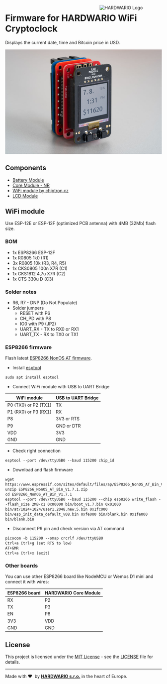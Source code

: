 <a href="https://www.hardwario.com/"><img src="https://www.hardwario.com/ci/assets/hw-logo.svg" width="200" alt="HARDWARIO Logo" align="right"></a>

# Firmware for HARDWARIO WiFi Cryptoclock

Displays the current date, time and Bitcoin price in USD.

![Photo of WiFi Cryptoclock](doc/wifi-cryptoclock.jpg)

## Components

* [Battery Module](https://shop.bigclown.com/battery-module/)
* [Core Module - NR](https://shop.bigclown.com/core-module-nr/)
* [WiFi module by chiptron.cz](https://www.tindie.com/products/chiptron/wi-fi-module-with-esp8266-for-bigclown-bare-pcb/)
* [LCD Module](https://shop.bigclown.com/lcd-module-bg/)

## WiFi module

Use ESP-12E or ESP-12F (optimized PCB antenna) with 4MB (32Mb) flash size.

### BOM

* 1x ESP8266 ESP-12F
* 1x R0805 1k0 (R1)
* 3x R0805 10k (R3, R4, R5)
* 1x CKS0805 100n X7R (C1)
* 1x CKS1812 4,7u X7R (C2)
* 1x CTS 330u D (C3)

### Solder notes

* R6, R7 - DNP (Do Not Populate)
* Solder jumpers
  * RESET with P6
  * CH_PD with P8
  * IO0 with P9 (JP2)
  * UART_RX - TX to RX0 or RX1
  * UART_TX - RX to TX0 or TX1

### ESP8266 firmware

Flash latest [ESP8266 NonOS AT firmware](https://www.espressif.com/en/support/download/at).

* Install [esptool](https://github.com/espressif/esptool)
```
sudo apt install esptool
```
* Connect WiFi module with USB to UART Bridge

| WiFi module | USB to UART Bridge |
| --- | --- |
| P0 (TX0) or P2 (TX1) | TX |
| P1 (RX0) or P3 (RX1) | RX |
| P8 | 3V3 or RTS |
| P9 | GND or DTR |
| VDD | 3V3 |
| GND | GND |
* Check right connection
```
esptool --port /dev/ttyUSB0 --baud 115200 chip_id
```
* Download and flash firmware
```
wget https://www.espressif.com/sites/default/files/ap/ESP8266_NonOS_AT_Bin_V1.7.1.zip
unzip ESP8266_NonOS_AT_Bin_V1.7.1.zip
cd ESP8266_NonOS_AT_Bin_V1.7.1
esptool --port /dev/ttyUSB0 --baud 115200 --chip esp8266 write_flash --flash_size 2MB-c1 0x00000 bin/boot_v1.7.bin 0x01000 bin/at/1024+1024/user1.2048.new.5.bin 0x1fc000 bin/esp_init_data_default_v08.bin 0xfe000 bin/blank.bin 0x1fe000 bin/blank.bin
```
* Disconnect P9 pin and check version via AT command
```
picocom -b 115200 --omap crcrlf /dev/ttyUSB0
Ctrl+a Ctrl+g (set RTS to low)
AT+GMR
Ctrl+a Ctrl+x (exit)
```

### Other boards

You can use other ESP8266 board like NodeMCU or Wemos D1 mini and connect it with wires:

| ESP8266 board | HARDWARIO Core Module |
| --- | --- |
| RX | P2 |
| TX | P3 |
| EN | P8 |
| 3V3 | VDD |
| GND | GND |

## License

This project is licensed under the [MIT License](https://opensource.org/licenses/MIT/) - see the [LICENSE](LICENSE) file for details.

---

Made with &#x2764;&nbsp; by [**HARDWARIO s.r.o.**](https://www.hardwario.com/) in the heart of Europe.
